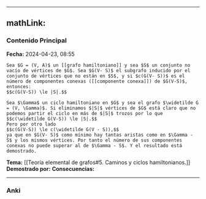 
---
mathLink:
---
### Contenido Principal

**Fecha:** 2024-04-23, 08:55

```ad-theorem
Sea $G = (V, A)$ un [[grafo hamiltoniano]] y sea $S$ un conjunto no vacío de vértices de $G$. Sea $G(V- S)$ el subgrafo inducido por el conjunto de vértices que no están en $S$, y si $c(G(V- S))$ es el número de componentes conexas ([[componente conexa]]) de $G(V-S)$, entonces:
$$c(G(V-S)) \le |S|.$$
```


```ad-proof
Sea $\Gamma$ un ciclo hamiltoniano en $G$ y sea el grafo $\widetilde G = (V, \Gamma)$. Si eliminamos $|S|$ vértices de $G$ está claro que no podemos partir el ciclo en más de $|S|$ trozos por lo que
$$c(\widetilde G(V-S)) \le |S|.$$
Pero por otro lado
$$c(G(V-S)) \le c(\widetilde G(V - S)),$$
ya que en $G(V- S)$ como mínimo hay tantas aristas como en $\Gamma - S$ y los mismos vértices. Por tanto el número de sus componentes conexas no puede superar al de $\Gamma - S$. Y el resultado está demostrado.
```

**Tema:** [[Teoría elemental de grafos#5. Caminos y ciclos hamiltonianos.]]
**Demostrado por:**
**Consecuencias:**

---
### Anki

